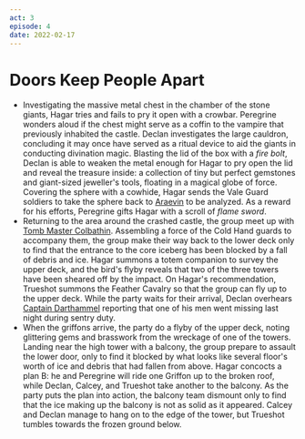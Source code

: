 ```yaml
---
act: 3
episode: 4
date: 2022-02-17
---
```

# Doors Keep People Apart
- Investigating the massive metal chest in the chamber of the stone giants, Hagar tries and fails to pry it open with a crowbar. Peregrine wonders aloud if the chest might serve as a coffin to the vampire that previously inhabited the castle. Declan investigates the large cauldron, concluding it may once have served as a ritual device to aid the giants in conducting divination magic. Blasting the lid of the box with a *fire bolt*, Declan is able to weaken the metal enough for Hagar to pry open the lid and reveal the treasure inside: a collection of tiny but perfect gemstones and giant-sized jeweller's tools, floating in a magical globe of force. Covering the sphere with a cowhide, Hagar sends the Vale Guard soldiers to take the sphere back to [Araevin](../npcs/araevin-teshurr.md) to be analyzed. As a reward for his efforts, Peregrine gifts Hagar with a scroll of *flame sword*.
- Returning to the area around the crashed castle, the group meet up with [Tomb Master Colbathin](../npcs/kinyon-colbathin.md). Assembling a force of the Cold Hand guards to accompany them, the group make their way back to the lower deck only to find that the entrance to the core iceberg has been blocked by a fall of debris and ice. Hagar summons a totem companion to survey the upper deck, and the bird's flyby reveals that two of the three towers have been sheared off by the impact. On Hagar's recommendation, Trueshot summons the Feather Cavalry so that the group can fly up to the upper deck. While the party waits for their arrival, Declan overhears [Captain Darthammel](../npcs/rhaellen-darthammel.md) reporting that one of his men went missing last night during sentry duty.
- When the griffons arrive, the party do a flyby of the upper deck, noting glittering gems and brasswork from the wreckage of one of the towers. Landing near the high tower with a balcony, the group prepare to assault the lower door, only to find it blocked by what looks like several floor's worth of ice and debris that had fallen from above. Hagar concocts a plan B: he and Peregrine will ride one Griffon up to the broken roof, while Declan, Calcey, and Trueshot take another to the balcony. As the party puts the plan into action, the balcony team dismount only to find that the ice making up the balcony is not as solid as it appeared. Calcey and Declan manage to hang on to the edge of the tower, but Trueshot tumbles towards the frozen ground below.